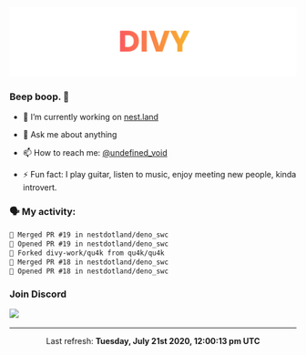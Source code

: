 
![](https://github.com/divy-work/divy-work/raw/master/assets/divy.png)

### Beep boop. 👋

- 🔭 I’m currently working on [nest.land](https://github.com/nestdotland/nest.land)

- 💬 Ask me about anything

- 📫 How to reach me: [@undefined_void](https://instagram.com/divy.exe)

- ⚡ Fun fact: I play guitar, listen to music, enjoy meeting new people, kinda introvert.

### 🗣 My activity:

```
🎉 Merged PR #19 in nestdotland/deno_swc
💪 Opened PR #19 in nestdotland/deno_swc
🍴 Forked divy-work/qu4k from qu4k/qu4k
🎉 Merged PR #18 in nestdotland/deno_swc
💪 Opened PR #18 in nestdotland/deno_swc
```

### Join Discord

[![](https://discordapp.com/api/guilds/715564894904123424/widget.png?style=banner2)](https://discord.gg/uqywa4W)

------------
<p align="center">Last refresh: <b>Tuesday, July 21st 2020, 12:00:13 pm UTC</b></p>
